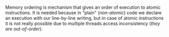 Memory ordering is mechanism that gives an order of execution to atomic instructions.
It is needed because in "plain" (_non-atomic_) code we declare an execution with our line-by-line writing, but in case of atomic instructions it is not really possible due to multiple threads access inconsistency (_they are out-of-order_).
